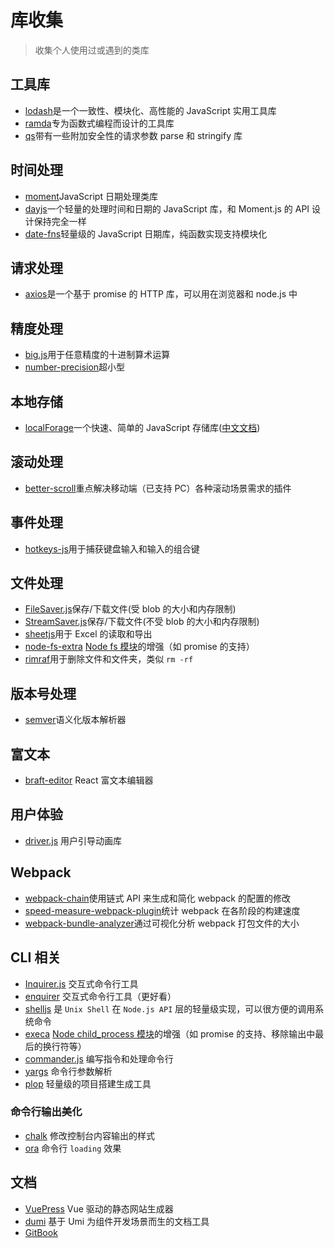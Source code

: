 # 库收集

> 收集个人使用过或遇到的类库

## 工具库

- [lodash](https://github.com/lodash/lodash)是一个一致性、模块化、高性能的 JavaScript 实用工具库
- [ramda](https://github.com/ramda/ramda)专为函数式编程而设计的工具库
- [qs](https://github.com/ljharb/qs)带有一些附加安全性的请求参数 parse 和 stringify 库

## 时间处理

- [moment](https://github.com/moment/moment)JavaScript 日期处理类库
- [dayjs](https://github.com/iamkun/dayjs)一个轻量的处理时间和日期的 JavaScript 库，和 Moment.js 的 API 设计保持完全一样
- [date-fns](https://github.com/date-fns/date-fns)轻量级的 JavaScript 日期库，纯函数实现支持模块化

## 请求处理

- [axios](https://github.com/axios/axios)是一个基于 promise 的 HTTP 库，可以用在浏览器和 node.js 中

## 精度处理

- [big.js](https://github.com/MikeMcl/big.js)用于任意精度的十进制算术运算
- [number-precision](https://github.com/nefe/number-precision)超小型

## 本地存储

- [localForage](https://github.com/localForage/localForage)一个快速、简单的 JavaScript 存储库([中文文档](https://localforage.docschina.org/))

## 滚动处理

- [better-scroll](https://github.com/ustbhuangyi/better-scroll)重点解决移动端（已支持 PC）各种滚动场景需求的插件

## 事件处理

- [hotkeys-js](https://github.com/jaywcjlove/hotkeys)用于捕获键盘输入和输入的组合键

## 文件处理

- [FileSaver.js](https://github.com/eligrey/FileSaver.js)保存/下载文件(受 blob 的大小和内存限制)
- [StreamSaver.js](https://github.com/jimmywarting/StreamSaver.js)保存/下载文件(不受 blob 的大小和内存限制)
- [sheetjs](https://github.com/SheetJS/sheetjs)用于 Excel 的读取和导出
- [node-fs-extra](https://github.com/jprichardson/node-fs-extra) [Node fs 模块](http://nodejs.cn/api/fs.html#fs_file_system)的增强（如 promise 的支持）
- [rimraf](https://github.com/isaacs/rimraf)用于删除文件和文件夹，类似 `rm -rf`

## 版本号处理

- [semver](https://github.com/npm/node-semver)语义化版本解析器

## 富文本

- [braft-editor](https://github.com/margox/braft-editor) React 富文本编辑器

## 用户体验

- [driver.js](https://github.com/kamranahmedse/driver.js) 用户引导动画库

## Webpack

- [webpack-chain](https://github.com/neutrinojs/webpack-chain)使用链式 API 来生成和简化 webpack 的配置的修改
- [speed-measure-webpack-plugin](https://github.com/stephencookdev/speed-measure-webpack-plugin)统计 webpack 在各阶段的构建速度
- [webpack-bundle-analyzer](https://github.com/webpack-contrib/webpack-bundle-analyzer)通过可视化分析 webpack 打包文件的大小

## CLI 相关

- [Inquirer.js](https://github.com/SBoudrias/Inquirer.js) 交互式命令行工具
- [enquirer](https://github.com/enquirer/enquirer) 交互式命令行工具（更好看）
- [shelljs](https://github.com/shelljs/shelljs) 是 `Unix Shell` 在 `Node.js API` 层的轻量级实现，可以很方便的调用系统命令
- [execa](https://github.com/sindresorhus/execa) [Node child_process 模块](http://nodejs.cn/api/child_process.html)的增强（如 promise 的支持、移除输出中最后的换行符等）
- [commander.js](https://github.com/tj/commander.js) 编写指令和处理命令行
- [yargs](https://github.com/yargs/yargs) 命令行参数解析
- [plop](https://github.com/plopjs/plop) 轻量级的项目搭建生成工具

### 命令行输出美化

- [chalk](https://github.com/chalk/chalk) 修改控制台内容输出的样式
- [ora](https://github.com/sindresorhus/ora) 命令行 `loading` 效果

## 文档

- [VuePress](https://github.com/vuejs/vuepress) Vue 驱动的静态网站生成器
- [dumi](https://github.com/umijs/dumi) 基于 Umi 为组件开发场景而生的文档工具
- [GitBook](https://www.gitbook.com)
